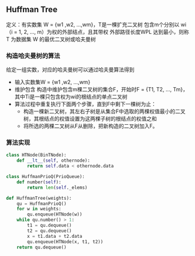 ## Huffman Tree
定义：有实数集 W = {w1 ,w2, …,wm}，T是一棵扩充二叉树
包含m个分别以 wi（i = 1, 2, …, m）为权的外部结点，且其带权
外部路径长度WPL 达到最小，则称 T 为数据集 W 的最优二叉树或哈夫曼树

### 构造哈夫曼树的算法
给定一组实数，对应的哈夫曼树可以通过哈夫曼算法得到
* 输入实数集W = {w1 ,w2, …,wm}
* 维护包含 构造中维护包含m棵二叉树的集合F，开始时F = {T1, T2, …, Tm}，其中Ti是一棵只包含权为wi的根结点的单点二叉树
* 算法过程中重复执行下面两个步骤，直到F中剩下一棵树为止：
  * 构造一棵新二叉树，其左右子树是从集合F中选取的两棵权值最小的二叉树，其根结点的权值设置为这两棵子树的根结点的权值之和
  * 将所选的两棵二叉树从F从删除，把新构造的二叉树加入F。

### 算法实现
```python
class HTNode(BinTNode):
    def __lt__(self, othernode):
        return self.data < othernode.data

class HuffmanPrioQ(PrioQueue):
    def number(self):
        return len(self._elems)

def HuffmanTree(weights):
    qu = HuffmanPrioQ()
    for w in weights:
        qu.enqueue(HTNode(w))
    while qu.number() > 1:
        t1 = qu.dequeue()
        t2 = qu.dequeue()
        x = t1.data + t2.data
        qu.enqueue(HTNode(x, t1, t2))
    return qu.dequeue()
```

